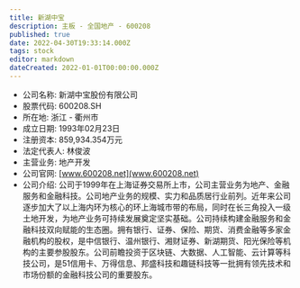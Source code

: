 ```yaml
---
title: 新湖中宝
description: 主板 - 全国地产 - 600208
published: true
date: 2022-04-30T19:33:14.000Z
tags: stock
editor: markdown
dateCreated: 2022-01-01T00:00:00.000Z
---
```


- 公司名称: 新湖中宝股份有限公司
- 股票代码: 600208.SH
- 所在地: 浙江 - 衢州市
- 成立日期: 1993年02月23日
- 注册资本: 859,934.354万元
- 法定代表人: 林俊波
- 主营业务: 地产开发
- 公司官网: [www.600208.net](www.600208.net)
- 公司介绍: 公司于1999年在上海证券交易所上市，公司主营业务为地产、金融服务和金融科技。公司地产业务的规模、实力和品质居行业前列。近年来公司逐步加大了以上海内环为核心的环上海城市带的布局，同时在长三角投入一级土地开发，为地产业务可持续发展奠定坚实基础。公司持续构建金融服务和金融科技双向赋能的生态圈。拥有银行、证券、保险、期货、消费金融等多家金融机构的股权，是中信银行、温州银行、湘财证券、新湖期货、阳光保险等机构的主要参股股东。公司前瞻投资于区块链、大数据、人工智能、云计算等科技公司，是51信用卡、万得信息、邦盛科技和趣链科技等一批拥有领先技术和市场份额的金融科技公司的重要股东。


